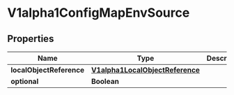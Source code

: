 

# V1alpha1ConfigMapEnvSource

## Properties

Name | Type | Description | Notes
------------ | ------------- | ------------- | -------------
**localObjectReference** | [**V1alpha1LocalObjectReference**](V1alpha1LocalObjectReference.md) |  |  [optional]
**optional** | **Boolean** |  |  [optional]



